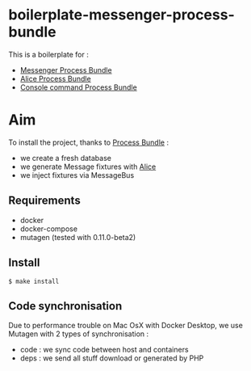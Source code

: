 boilerplate-messenger-process-bundle
===

This is a boilerplate for : 
* [Messenger Process Bundle](https://github.com/jycamier/messenger-process-bundle)
* [Alice Process Bundle](https://github.com/jycamier/alice-process-bundle)
* [Console command Process Bundle](https://github.com/jycamier/console-command-process-bundle)

# Aim

To install the project, thanks to [Process Bundle](https://github.com/cleverage/process-bundle) : 
* we create a fresh database
* we generate Message fixtures with [Alice](https://github.com/nelmio/alice)
* we inject fixtures via MessageBus

## Requirements

* docker 
* docker-compose
* mutagen (tested with 0.11.0-beta2)

## Install

```
$ make install
```

## Code synchronisation

Due to performance trouble on Mac OsX with Docker Desktop, we use Mutagen with 2 types of synchronisation :
* code : we sync code between host and containers
* deps : we send all stuff download or generated by PHP

